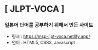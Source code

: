 # [ JLPT-VOCA ]

### 일본어 단어를 공부하기 위해서 만든 사이트 
* 링크 : https://msp-jlpt-voca.netlify.app/
* 언어 : HTML5, CSS3, Javascript
